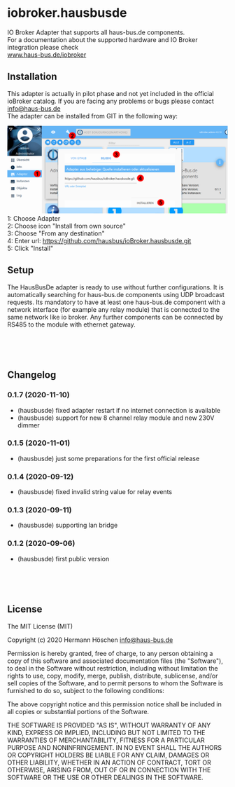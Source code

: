 # iobroker.hausbusde
IO Broker Adapter that supports all haus-bus.de components.<br>
For a documentation about the supported hardware and IO Broker integration please check<br>www.haus-bus.de/iobroker

## Installation
<!--You can either install the adapter via the ioBroker web interface or on your local machine via npm.-->
This adapter is actually in pilot phase and not yet included in the official ioBroker catalog. If you are facing any problems or bugs please contact info@haus-bus.de<br>
The adapter can be installed from GIT in the following way:<br>

<img src="admin/install.jpg"><br>
1: Choose Adapter<br>
2: Choose icon "Install from own source"<br>
3: Choose "From any destination" <br>
4: Enter url: https://github.com/hausbus/ioBroker.hausbusde.git <br>
5: Click "Install" <br>

<!--
### Browser-based
1. Open your ioBroker web interface in a browser (eg: 192.168.30.70:8081)
2. Click on Tab "Adapters"
3. Type "hausbusde" in the Filter
4. Click on the three points and then on the "+" symbol of the HausBusDe adapter

### Local machine
Navigate into your iobroker folder and execute the following command: 
```bash
npm i iobroker.denon
```-->

## Setup
The HausBusDe adapter is ready to use without further configurations. It is automatically searching for haus-bus.de components using UDP broadcast requests. Its mandatory to have at least one haus-bus.de component with a network interface (for example any relay module) that is connected to the same network like io broker. Any further components can be connected by RS485 to the module with ethernet gateway.

<br>
<br>
<br>

## Changelog
### 0.1.7 (2020-11-10)
* (hausbusde) fixed adapter restart if no internet connection is available
* (hausbusde) support for new 8 channel relay module and new 230V dimmer

### 0.1.5 (2020-11-01)
* (hausbusde) just some preparations for the first official release

### 0.1.4 (2020-09-12)
* (hausbusde) fixed invalid string value for relay events

### 0.1.3 (2020-09-11)
* (hausbusde) supporting lan bridge

### 0.1.2 (2020-09-06)
* (hausbusde) first public version

<br>
<br>
<br>

## License
The MIT License (MIT)

Copyright (c) 2020 Hermann Höschen <info@haus-bus.de>

Permission is hereby granted, free of charge, to any person obtaining a copy
of this software and associated documentation files (the "Software"), to deal
in the Software without restriction, including without limitation the rights
to use, copy, modify, merge, publish, distribute, sublicense, and/or sell
copies of the Software, and to permit persons to whom the Software is
furnished to do so, subject to the following conditions:

The above copyright notice and this permission notice shall be included in
all copies or substantial portions of the Software.

THE SOFTWARE IS PROVIDED "AS IS", WITHOUT WARRANTY OF ANY KIND, EXPRESS OR
IMPLIED, INCLUDING BUT NOT LIMITED TO THE WARRANTIES OF MERCHANTABILITY,
FITNESS FOR A PARTICULAR PURPOSE AND NONINFRINGEMENT. IN NO EVENT SHALL THE
AUTHORS OR COPYRIGHT HOLDERS BE LIABLE FOR ANY CLAIM, DAMAGES OR OTHER
LIABILITY, WHETHER IN AN ACTION OF CONTRACT, TORT OR OTHERWISE, ARISING FROM,
OUT OF OR IN CONNECTION WITH THE SOFTWARE OR THE USE OR OTHER DEALINGS IN
THE SOFTWARE.
